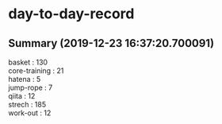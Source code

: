 # day-to-day-record  
## Summary  (2019-12-23 16:37:20.700091)  
basket : 130  
core-training : 21  
hatena : 5  
jump-rope : 7  
qiita : 12  
strech : 185  
work-out : 12  
